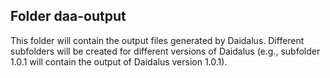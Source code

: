 ## Folder daa-output
This folder will contain the output files generated by Daidalus.
Different subfolders will be created for different versions of Daidalus (e.g., subfolder 1.0.1 will contain the output of Daidalus version 1.0.1).